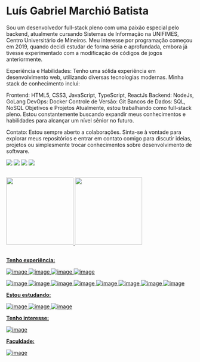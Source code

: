 # Luís Gabriel Marchió Batista

Sou um desenvolvedor full-stack pleno com uma paixão especial pelo backend, atualmente cursando Sistemas de Informação na UNIFIMES, Centro Universitário de Mineiros. Meu interesse por programação começou em 2019, quando decidi estudar de forma séria e aprofundada, embora já tivesse experimentado com a modificação de códigos de jogos anteriormente.

Experiência e Habilidades:
Tenho uma sólida experiência em desenvolvimento web, utilizando diversas tecnologias modernas. Minha stack de conhecimento inclui:

Frontend: HTML5, CSS3, JavaScript, TypeScript, ReactJs
Backend: NodeJs, GoLang
DevOps: Docker
Controle de Versão: Git
Bancos de Dados: SQL, NoSQL
Objetivos e Projetos
Atualmente, estou trabalhando como full-stack pleno. Estou constantemente buscando expandir meus conhecimentos e habilidades para alcançar um nível sênior no futuro.

Contato:
Estou sempre aberto a colaborações. Sinta-se à vontade para explorar meus repositórios e entrar em contato comigo para discutir ideias, projetos ou simplesmente trocar conhecimentos sobre desenvolvimento de software.
 
 <div> 
  <a href="https://www.instagram.com/luismarchio03.dev/" target="blank"><img src="https://img.shields.io/badge/-Instagram-%23E4405F?style=for-the-badge&logo=instagram&logoColor=white" target="_blank"></a>
 <a href="" target="_blank"><img src="https://img.shields.io/badge/Discord-7289DA?style=for-the-badge&logo=discord&logoColor=white" target="_blank"></a> 
  <a href="mailto:luisgabrielmarchio75@gmail.com"><img src="https://img.shields.io/badge/-Gmail-%23333?style=for-the-badge&logo=gmail&logoColor=white" target="_blank"></a>
  <a href="https://www.linkedin.com/in/lu%C3%ADs-gabriel-marchi%C3%B3-batista-a0aa64206/" target="_blank"><img src="https://img.shields.io/badge/-LinkedIn-%230077B5?style=for-the-badge&logo=linkedin&logoColor=white" target="_blank"></a> 
</div>

##

<div>
  <a href="https://github.com/LuisMarchio03">
  <img height="180em" src="https://github-readme-stats.vercel.app/api?username=LuisMarchio03&show_icons=true&theme=material-palenight&include_all_commits=true&count_private=true"/>
  <img height="180em" src="https://github-readme-stats.vercel.app/api/top-langs/?username=LuisMarchio03&layout=compact&langs_count=7&theme=material-palenight"/>
</div>

 ##

**Tenho experiência:**
 
<!-- ![image](https://img.shields.io/badge/HTML5-E34F26?style=for-the-badge&logo=html5&logoColor=white) -->
<!-- ![image](https://img.shields.io/badge/CSS3-1572B6?style=for-the-badge&logo=css3&logoColor=white) -->
<!-- ![image](https://img.shields.io/badge/Sass-c76494?style=for-the-badge&logo=Sass&logoColor=white) -->
![image](https://img.shields.io/badge/JavaScript-F7DF1E?style=for-the-badge&logo=javascript&logoColor=black)
![image](https://img.shields.io/badge/Typescript-2f74c0?style=for-the-badge&logo=typescript&logoColor=white)
![image](https://img.shields.io/badge/React.js-5ed3f3?style=for-the-badge&logo=react&logoColor=black)
![image](https://img.shields.io/badge/Next.js-4a4a4a?style=for-the-badge&logo=Next.js&logoColor=white)
<!--  ![image](https://img.shields.io/badge/Redux-7248b6?style=for-the-badge&logo=redux&logoColor=white) -->
 ![image](https://img.shields.io/badge/Node.js-7fc728?style=for-the-badge&logo=Node.js&logoColor=white)
![image](https://img.shields.io/badge/express-10aa50?style=for-the-badge&logo=express&logoColor=white)
 ![image](https://img.shields.io/badge/PostgreSQL-45739e?style=for-the-badge&logo=PostgreSQL&logoColor=white)
 ![image](https://img.shields.io/badge/MySQL-EBAE48?style=for-the-badge&logo=MySQL&logoColor=black)
 ![image](https://img.shields.io/badge/mongodb-10aa50?style=for-the-badge&logo=mongodb&logoColor=white)
![image](https://img.shields.io/badge/Git-F05032?style=for-the-badge&logo=git&logoColor=white)
![image](https://img.shields.io/badge/Jest-c03b13?style=for-the-badge&logo=Jest&logoColor=white)
![image](https://img.shields.io/badge/GoLang-29a7d0?style=for-the-badge&logo=go&logoColor=white)

**Estou estudando:**

![image](https://img.shields.io/badge/nestjs-e0234e?style=for-the-badge&logo=nestjs&logoColor=white)
![image](https://img.shields.io/badge/graphql-de33a6?style=for-the-badge&logo=graphql&logoColor=white)
![image](https://img.shields.io/badge/csharp-5c258b?style=for-the-badge&logo=csharp&logoColor=white)

 
**Tenho interesse:**


![image](https://img.shields.io/badge/cypress-4a4a4a?style=for-the-badge&logo=cypress&logoColor=white)


**Faculdade:**
 
![image](https://img.shields.io/badge/Java-ED8B00?style=for-the-badge&logo=java&logoColor=white)

 
<p align="justify">

</p>
